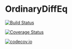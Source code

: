 # OrdinaryDiffEq

[![Build Status](https://travis-ci.org/ChrisRackauckas/OrdinaryDiffEq.jl.svg?branch=master)](https://travis-ci.org/ChrisRackauckas/OrdinaryDiffEq.jl)

[![Coverage Status](https://coveralls.io/repos/ChrisRackauckas/OrdinaryDiffEq.jl/badge.svg?branch=master&service=github)](https://coveralls.io/github/ChrisRackauckas/OrdinaryDiffEq.jl?branch=master)

[![codecov.io](http://codecov.io/github/ChrisRackauckas/OrdinaryDiffEq.jl/coverage.svg?branch=master)](http://codecov.io/github/ChrisRackauckas/OrdinaryDiffEq.jl?branch=master)
